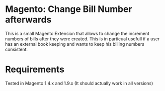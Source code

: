 # Magento: Change Bill Number afterwards

This is a small Magento Extension that allows to change the increment numbers of bills after they were created. 
This is in particual usefull if a user has an external book keeping and wants to keep his billing numbers consistent.

# Requirements
Tested in Magento 1.4.x and 1.9.x
(It should actually work in all versions)